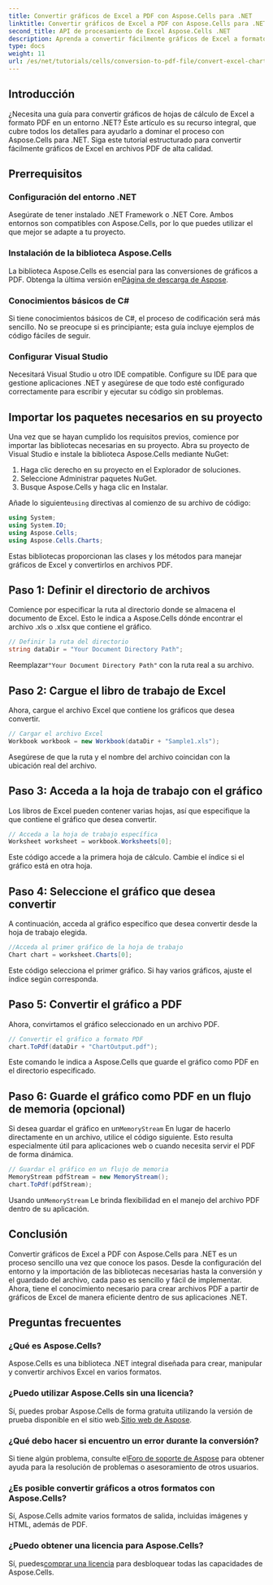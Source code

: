 ```yaml
---
title: Convertir gráficos de Excel a PDF con Aspose.Cells para .NET
linktitle: Convertir gráficos de Excel a PDF con Aspose.Cells para .NET
second_title: API de procesamiento de Excel Aspose.Cells .NET
description: Aprenda a convertir fácilmente gráficos de Excel a formato PDF en .NET con Aspose.Cells. Nuestra guía paso a paso cubre los requisitos previos, la configuración, ejemplos de código y preguntas frecuentes.
type: docs
weight: 11
url: /es/net/tutorials/cells/conversion-to-pdf-file/convert-excel-charts-to-pdf/
---
```

## Introducción

¿Necesita una guía para convertir gráficos de hojas de cálculo de Excel a formato PDF en un entorno .NET? Este artículo es su recurso integral, que cubre todos los detalles para ayudarlo a dominar el proceso con Aspose.Cells para .NET. Siga este tutorial estructurado para convertir fácilmente gráficos de Excel en archivos PDF de alta calidad.

## Prerrequisitos

### Configuración del entorno .NET
Asegúrate de tener instalado .NET Framework o .NET Core. Ambos entornos son compatibles con Aspose.Cells, por lo que puedes utilizar el que mejor se adapte a tu proyecto.

### Instalación de la biblioteca Aspose.Cells
La biblioteca Aspose.Cells es esencial para las conversiones de gráficos a PDF. Obtenga la última versión en[Página de descarga de Aspose](https://releases.aspose.com/cells/net/).

### Conocimientos básicos de C#
Si tiene conocimientos básicos de C#, el proceso de codificación será más sencillo. No se preocupe si es principiante; esta guía incluye ejemplos de código fáciles de seguir.

### Configurar Visual Studio
Necesitará Visual Studio u otro IDE compatible. Configure su IDE para que gestione aplicaciones .NET y asegúrese de que todo esté configurado correctamente para escribir y ejecutar su código sin problemas.

## Importar los paquetes necesarios en su proyecto

Una vez que se hayan cumplido los requisitos previos, comience por importar las bibliotecas necesarias en su proyecto. Abra su proyecto de Visual Studio e instale la biblioteca Aspose.Cells mediante NuGet:

1. Haga clic derecho en su proyecto en el Explorador de soluciones.
2. Seleccione Administrar paquetes NuGet.
3. Busque Aspose.Cells y haga clic en Instalar.

 Añade lo siguiente`using` directivas al comienzo de su archivo de código:

```csharp
using System;
using System.IO;
using Aspose.Cells;
using Aspose.Cells.Charts;
```

Estas bibliotecas proporcionan las clases y los métodos para manejar gráficos de Excel y convertirlos en archivos PDF.

## Paso 1: Definir el directorio de archivos

Comience por especificar la ruta al directorio donde se almacena el documento de Excel. Esto le indica a Aspose.Cells dónde encontrar el archivo .xls o .xlsx que contiene el gráfico.

```csharp
// Definir la ruta del directorio
string dataDir = "Your Document Directory Path";
```

 Reemplazar`"Your Document Directory Path"` con la ruta real a su archivo.

## Paso 2: Cargue el libro de trabajo de Excel

Ahora, cargue el archivo Excel que contiene los gráficos que desea convertir.

```csharp
// Cargar el archivo Excel
Workbook workbook = new Workbook(dataDir + "Sample1.xls");
```

Asegúrese de que la ruta y el nombre del archivo coincidan con la ubicación real del archivo.

## Paso 3: Acceda a la hoja de trabajo con el gráfico

Los libros de Excel pueden contener varias hojas, así que especifique la que contiene el gráfico que desea convertir.

```csharp
// Acceda a la hoja de trabajo específica
Worksheet worksheet = workbook.Worksheets[0];
```

Este código accede a la primera hoja de cálculo. Cambie el índice si el gráfico está en otra hoja.

## Paso 4: Seleccione el gráfico que desea convertir

A continuación, acceda al gráfico específico que desea convertir desde la hoja de trabajo elegida.

```csharp
//Acceda al primer gráfico de la hoja de trabajo
Chart chart = worksheet.Charts[0];
```

Este código selecciona el primer gráfico. Si hay varios gráficos, ajuste el índice según corresponda.

## Paso 5: Convertir el gráfico a PDF

Ahora, convirtamos el gráfico seleccionado en un archivo PDF.

```csharp
// Convertir el gráfico a formato PDF
chart.ToPdf(dataDir + "ChartOutput.pdf");
```

Este comando le indica a Aspose.Cells que guarde el gráfico como PDF en el directorio especificado.

## Paso 6: Guarde el gráfico como PDF en un flujo de memoria (opcional)

 Si desea guardar el gráfico en un`MemoryStream` En lugar de hacerlo directamente en un archivo, utilice el código siguiente. Esto resulta especialmente útil para aplicaciones web o cuando necesita servir el PDF de forma dinámica.

```csharp
// Guardar el gráfico en un flujo de memoria
MemoryStream pdfStream = new MemoryStream();
chart.ToPdf(pdfStream);
```

 Usando un`MemoryStream` Le brinda flexibilidad en el manejo del archivo PDF dentro de su aplicación.

## Conclusión

Convertir gráficos de Excel a PDF con Aspose.Cells para .NET es un proceso sencillo una vez que conoce los pasos. Desde la configuración del entorno y la importación de las bibliotecas necesarias hasta la conversión y el guardado del archivo, cada paso es sencillo y fácil de implementar. Ahora, tiene el conocimiento necesario para crear archivos PDF a partir de gráficos de Excel de manera eficiente dentro de sus aplicaciones .NET.

## Preguntas frecuentes

### ¿Qué es Aspose.Cells?

Aspose.Cells es una biblioteca .NET integral diseñada para crear, manipular y convertir archivos Excel en varios formatos.

### ¿Puedo utilizar Aspose.Cells sin una licencia?

 Sí, puedes probar Aspose.Cells de forma gratuita utilizando la versión de prueba disponible en el sitio web.[Sitio web de Aspose](https://releases.aspose.com/cells/net/).

### ¿Qué debo hacer si encuentro un error durante la conversión?

 Si tiene algún problema, consulte el[Foro de soporte de Aspose](https://forum.aspose.com/c/cells/9) para obtener ayuda para la resolución de problemas o asesoramiento de otros usuarios.

### ¿Es posible convertir gráficos a otros formatos con Aspose.Cells?

Sí, Aspose.Cells admite varios formatos de salida, incluidas imágenes y HTML, además de PDF.

### ¿Puedo obtener una licencia para Aspose.Cells?

 Sí, puedes[comprar una licencia](https://purchase.conholdate.com/buy) para desbloquear todas las capacidades de Aspose.Cells.
